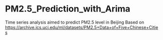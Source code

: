 # PM2.5_Prediction_with_Arima

Time series analysis aimed to predict PM2.5 level in Beijing
Based on https://archive.ics.uci.edu/ml/datasets/PM2.5+Data+of+Five+Chinese+Cities
